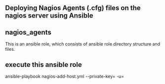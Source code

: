## Deploying Nagios Agents (.cfg) files on the nagios server using Ansible

nagios_agents
------------

This is an ansible role, which consists of ansible role directory structure and files. 


execute this ansible role
-------------------------

ansible-playbook nagios-add-host.yml --private-key=<path of pem file> -u=<remote user> 
